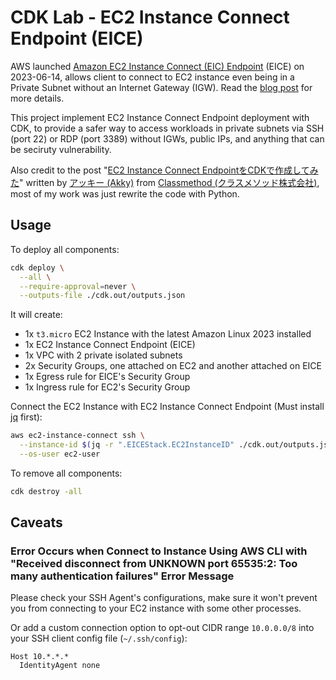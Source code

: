
# CDK Lab - EC2 Instance Connect Endpoint (EICE)

AWS launched [Amazon EC2 Instance Connect (EIC) Endpoint](https://aws.amazon.com/about-aws/whats-new/2023/06/amazon-ec2-instance-connect-ssh-rdp-public-ip-address/) (EICE) on 2023-06-14, allows client to connect to EC2 instance even being in a Private Subnet without an Internet Gateway (IGW). Read the [blog post](https://aws.amazon.com/blogs/compute/secure-connectivity-from-public-to-private-introducing-ec2-instance-connect-endpoint-june-13-2023/) for more details.

This project implement EC2 Instance Connect Endpoint deployment with CDK, to provide a safer way to access workloads in private subnets via SSH (port 22) or RDP (port 3389) without IGWs, public IPs, and anything that can be seciruty vulnerability.

Also credit to the post "[EC2 Instance Connect EndpointをCDKで作成してみた](https://dev.classmethod.jp/articles/create-ec2-instance-connect-endpoint-using-cdk-custom-resource/)" written by [アッキー (Akky)](https://dev.classmethod.jp/author/akky/) from [Classmethod (クラスメソッド株式会社)](https://classmethod.jp), most of my work was just rewrite the code with Python.

## Usage

To deploy all components:

```bash
cdk deploy \
  --all \
  --require-approval=never \
  --outputs-file ./cdk.out/outputs.json
```

It will create:

* 1x `t3.micro` EC2 Instance with the latest Amazon Linux 2023 installed
* 1x EC2 Instance Connect Endpoint (EICE)
* 1x VPC with 2 private isolated subnets
* 2x Security Groups, one attached on EC2 and another attached on EICE
* 1x Egress rule for EICE's Security Group
* 1x Ingress rule for EC2's Security Group

Connect the EC2 Instance with EC2 Instance Connect Endpoint (Must install [jq](https://jqlang.github.io/jq/) first):

```bash
aws ec2-instance-connect ssh \
  --instance-id $(jq -r ".EICEStack.EC2InstanceID" ./cdk.out/outputs.json) \
  --os-user ec2-user
```

To remove all components:

```bash
cdk destroy -all
```

## Caveats

### Error Occurs when Connect to Instance Using AWS CLI with "Received disconnect from UNKNOWN port 65535:2: Too many authentication failures" Error Message

Please check your SSH Agent's configurations, make sure it won't prevent you from connecting to your EC2 instance with some other processes.

Or add a custom connection option to opt-out CIDR range `10.0.0.0/8` into your SSH client config file (`~/.ssh/config`):

```
Host 10.*.*.*
  IdentityAgent none
```



